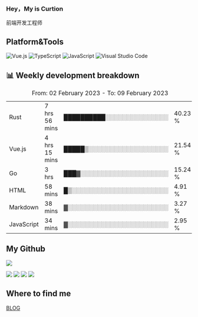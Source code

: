### Hey，My is Curtion
前端开发工程师
## Platform&Tools

![Vue.js](https://img.shields.io/badge/-Vue.js-4FC08D?style=flat-square&logo=Vue.js&logoColor=white)
![TypeScript](https://img.shields.io/badge/-TypeScript-007ACC?style=flat-square&logo=typescript&logoColor=white)
![JavaScript](https://img.shields.io/badge/-JavaScript-F7DF1E?style=flat-square&logo=javascript&logoColor=black)
![Visual Studio Code](https://img.shields.io/badge/-VSCode-007ACC?style=flat-square&logo=Visual-Studio-Code&logoColor=white)

## 📊 Weekly development breakdown

<!--START_SECTION:waka-->

<table><caption>From: 02 February 2023 - To: 09 February 2023</caption><tr><td>Rust</td><td>7 hrs 56 mins</td><td>██████████░░░░░░░░░░░░░░░</td><td>40.23 %</td></tr><tr><td>Vue.js</td><td>4 hrs 15 mins</td><td>█████▒░░░░░░░░░░░░░░░░░░░</td><td>21.54 %</td></tr><tr><td>Go</td><td>3 hrs</td><td>███▓░░░░░░░░░░░░░░░░░░░░░</td><td>15.24 %</td></tr><tr><td>HTML</td><td>58 mins</td><td>█▒░░░░░░░░░░░░░░░░░░░░░░░</td><td>4.91 %</td></tr><tr><td>Markdown</td><td>38 mins</td><td>▓░░░░░░░░░░░░░░░░░░░░░░░░</td><td>3.27 %</td></tr><tr><td>JavaScript</td><td>34 mins</td><td>▓░░░░░░░░░░░░░░░░░░░░░░░░</td><td>2.95 %</td></tr></table>

<!--END_SECTION:waka-->

## My Github

![](http://github-profile-summary-cards.vercel.app/api/cards/profile-details?username=curtion&theme=nord_bright)

![](http://github-profile-summary-cards.vercel.app/api/cards/stats?username=curtion&theme=nord_bright)
![](http://github-profile-summary-cards.vercel.app/api/cards/productive-time?username=curtion&theme=nord_bright&utcOffset=8)
![](http://github-profile-summary-cards.vercel.app/api/cards/repos-per-language?username=curtion&theme=nord_bright)
![](http://github-profile-summary-cards.vercel.app/api/cards/most-commit-language?username=curtion&theme=nord_bright)

## Where to find me

[BLOG](https://blog.3gxk.net)
